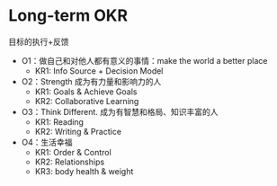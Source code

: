 # Long-term OKR

目标的执行+反馈

- O1：做自己和对他人都有意义的事情：make the world a better place
  - KR1: Info Source + Decision Model
- O2：Strength 成为有力量和影响力的人 
  - KR1: Goals & Achieve Goals
  - KR2: Collaborative Learning 
- O3：Think Different. 成为有智慧和格局、知识丰富的人
  - KR1: Reading
  - KR2: Writing & Practice
- O4：生活幸福
  - KR1: Order & Control
  - KR2: Relationships
  - KR3: body health & weight